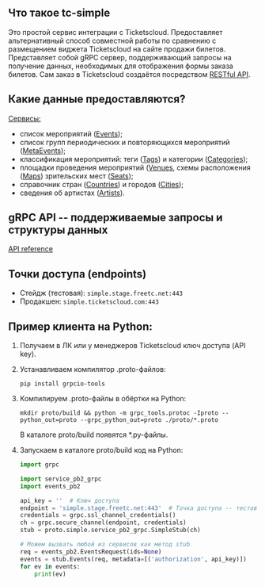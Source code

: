 ## Что такое tc-simple
Это простой сервис интеграции с Ticketscloud. Предоставляет альтернативный способ совместной работы по сравнению с размещением виджета Ticketscloud на сайте продажи билетов. Представляет собой gRPC сервер, поддерживающий запросы на получение данных, необходимых для отображения формы заказа билетов. Сам заказ в Ticketscloud создаётся посредством [RESTful API](https://ticketscloud.readthedocs.io).

## Какие данные предоставляются?

[Сервисы:](doc/docs.md#simple)
- список мероприятий ([Events](doc/docs.md#Event));
- список групп периодических и повторяющихся мероприятий ([MetaEvents](doc/docs.md#MetaEvent));
- классификация мероприятий: теги ([Tags](doc/docs.md#Tag)) и категории ([Categories](doc/docs.md#CategoriesRequest));
- площадки проведения мероприятий ([Venues](doc/docs.md#Venue), схемы расположения ([Maps](doc/docs.md#Map)) зрительских мест ([Seats](doc/docs.md#Seat));
- справочник стран ([Countries](doc/docs.md#CountriesRequest)) и городов ([Cities](doc/docs.md#CitiesRequest));
- сведения об артистах ([Artists](doc/docs.md#Artist)).

## gRPC API -- поддерживаемые запросы и структуры данных

[API reference](doc/docs.md)

## Точки доступа (endpoints)

- Стейдж (тестовая): `simple.stage.freetc.net:443`
- Продакшен: `simple.ticketscloud.com:443`

## Пример клиента на Python:

1. Получаем в ЛК или у менеджеров Ticketscloud ключ доступа (API key).

2. Устанавливаем компилятор .proto-файлов:

    ```pip install grpcio-tools```

3. Компилируем .proto-файлы в обёртки на Python:
    
    ```mkdir proto/build && python -m grpc_tools.protoc -Iproto --python_out=proto --grpc_python_out=proto ./proto/*.proto```

    В каталоге proto/build появятся *.py-файлы.

4. Запускаем в каталоге proto/build код на Python:

    ```python
    import grpc
    
    import service_pb2_grpc
    import events_pb2

    api_key = ''  # Ключ доступа
    endpoint = 'simple.stage.freetc.net:443'  # Точка доступа -- тестовая
    credentials = grpc.ssl_channel_credentials()
    ch = grpc.secure_channel(endpoint, credentials)
    stub = proto.simple.service_pb2_grpc.SimpleStub(ch)

    # Можем вызвать любой из сервисов как метод stub
    req = events_pb2.EventsRequest(ids=None)
    events = stub.Events(req, metadata=[('authorization', api_key)])
    for ev in events:
        print(ev)
    ```
